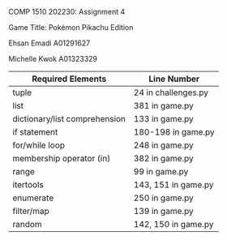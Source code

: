 COMP 1510 202230: Assignment 4

Game Title: Pokémon Pikachu Edition

Ehsan Emadi A01291627

Michelle Kwok A01323329

| Required Elements             | Line Number         |
|-------------------------------|---------------------|
| tuple                         | 24 in challenges.py |
| list                          | 381 in game.py      |
| dictionary/list comprehension | 133 in game.py      |
| if statement                  | 180-198 in game.py  |
| for/while loop                | 248 in game.py      |
| membership operator (in)      | 382 in game.py      |
| range                         | 99 in game.py       |
| itertools                     | 143, 151 in game.py |
| enumerate                     | 250 in game.py      |
| filter/map                    | 139 in game.py      |
| random                        | 142, 150 in game.py |
